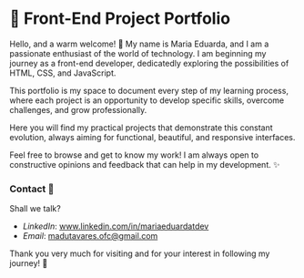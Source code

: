 
# 🚀 Front-End Project Portfolio

Hello, and a warm welcome! 👋
My name is Maria Eduarda, and I am a passionate enthusiast of the world of technology. I am beginning my journey as a front-end developer, dedicatedly exploring the possibilities of HTML, CSS, and JavaScript.

This portfolio is my space to document every step of my learning process, where each project is an opportunity to develop specific skills, overcome challenges, and grow professionally.

Here you will find my practical projects that demonstrate this constant evolution, always aiming for functional, beautiful, and responsive interfaces.

Feel free to browse and get to know my work! I am always open to constructive opinions and feedback that can help in my development. ✨

### Contact 💬
Shall we talk?

- *LinkedIn*: www.linkedin.com/in/mariaeduardatdev 
- *Email*: madutavares.ofc@gmail.com


Thank you very much for visiting and for your interest in following my journey! 🙏
